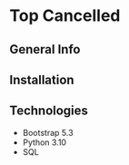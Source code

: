 # Top Cancelled

## General Info

## Installation

## Technologies
- Bootstrap 5.3
- Python 3.10
- SQL
